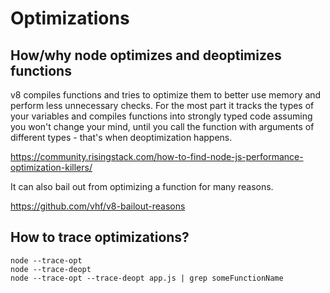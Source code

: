 # Optimizations

## How/why node optimizes and deoptimizes functions

v8 compiles functions and tries to optimize them to better use memory and perform less unnecessary checks.
For the most part it tracks the types of your variables and compiles functions into strongly typed code assuming you won't change your mind, until you call the function with arguments of different types - that's when deoptimization happens.

https://community.risingstack.com/how-to-find-node-js-performance-optimization-killers/

It can also bail out from optimizing a function for many reasons.

https://github.com/vhf/v8-bailout-reasons

## How to trace optimizations?

```
node --trace-opt
node --trace-deopt
node --trace-opt --trace-deopt app.js | grep someFunctionName
```
